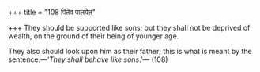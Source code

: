 +++
title = "108 पितेव पालयेत्"

+++
They should be supported like sons; but they shall not be deprived of
wealth, on the ground of their being of younger age.

They also should look upon him as their father; this is what is meant by
the sentence.—‘*They shall behave like sons*.’— (108)



